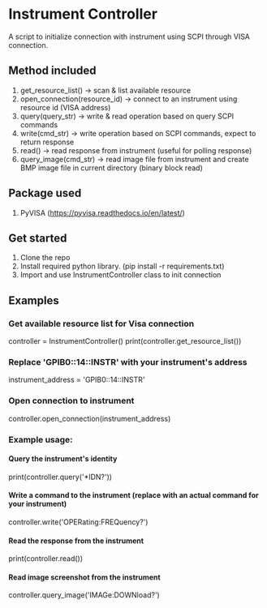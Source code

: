 # Instrument Controller
A script to initialize connection with instrument using SCPI through VISA connection. 

## Method included
1. get_resource_list() -> scan & list available resource
2. open_connection(resource_id) -> connect to an instrument using resource id (VISA address)
3. query(query_str) -> write & read operation based on query SCPI commands
4. write(cmd_str) -> write operation based on SCPI commands, expect to return response
5. read() -> read response from instrument (useful for polling response)
6. query_image(cmd_str) -> read image file from instrument and create BMP image file in current directory (binary block read)

## Package used
1. PyVISA (https://pyvisa.readthedocs.io/en/latest/)

## Get started
1. Clone the repo
2. Install required python library. (pip install -r requirements.txt)
3. Import and use InstrumentController class to init connection

## Examples 

### Get available resource list for Visa connection
controller = InstrumentController()
print(controller.get_resource_list())

### Replace 'GPIB0::14::INSTR' with your instrument's address
instrument_address = 'GPIB0::14::INSTR'

### Open connection to instrument
controller.open_connection(instrument_address)

### Example usage:
#### Query the instrument's identity
print(controller.query('*IDN?'))

#### Write a command to the instrument (replace with an actual command for your instrument)
controller.write('OPERating:FREQuency?')

#### Read the response from the instrument
print(controller.read())

#### Read image screenshot from the instrument
controller.query_image('IMAGe:DOWNload?')
